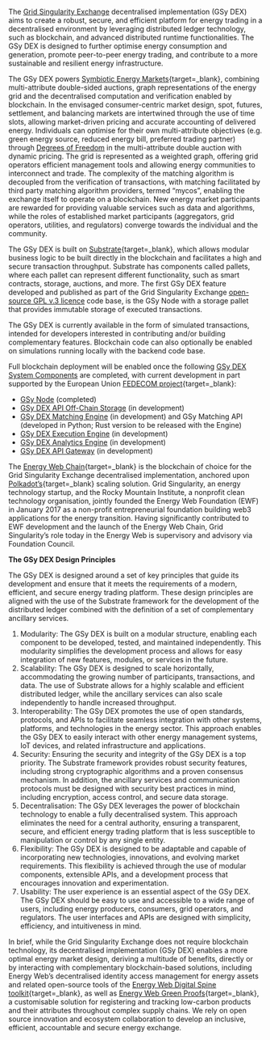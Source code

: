 The [Grid Singularity Exchange](technical-approach.md) decentralised implementation (GSy DEX) aims to create a robust, secure, and efficient platform for energy trading in a decentralised environment by leveraging distributed ledger technology, such as blockchain, and advanced distributed runtime functionalities. The GSy DEX is designed to further optimise energy consumption and generation, promote peer-to-peer energy trading, and contribute to a more sustainable and resilient energy infrastructure.

The GSy DEX powers [Symbiotic Energy Markets](https://gridsingularity.medium.com/discussion-paper-grid-singularitys-implementation-of-symbiotic-energy-markets-bd3954af43c8){target=_blank}, combining multi-attribute double-sided auctions, graph representations of the energy grid and the decentralised computation and verification enabled by blockchain. In the envisaged consumer-centric market design, spot, futures, settlement, and balancing markets are intertwined through the use of time slots, allowing market-driven pricing and accurate accounting of delivered energy. Individuals can optimise for their own multi-attribute objectives (e.g. green energy source, reduced energy bill, preferred trading partner) through [Degrees of Freedom](degrees-of-freedom.md) in the multi-attribute double auction with dynamic pricing. The grid is represented as a weighted graph, offering grid operators efficient management tools and allowing energy communities to interconnect and trade. The complexity of the matching algorithm is decoupled from the verification of transactions, with matching facilitated by third party matching algorithm providers, termed “mycos”, enabling the exchange itself to operate on a blockchain. New energy market participants are rewarded for providing valuable services such as data and algorithms, while the roles of established market participants (aggregators, grid operators, utilities, and regulators) converge towards the individual and the community.

The GSy DEX is built on [Substrate](https://substrate.io/){target=_blank}, which allows modular business logic to be built directly in the blockchain and facilitates a high and secure transaction throughput. Substrate has components called pallets, where each pallet can represent different functionality, such as smart contracts, storage, auctions, and more. The first GSy DEX feature developed and published as part of the Grid Singularity Exchange [open-source GPL v.3 licence](licensing.md) code base, is the GSy Node with a storage pallet that provides immutable storage of executed transactions.

The GSy DEX is currently available in the form of simulated transactions, intended for developers interested in contributing and/or building complementary features. Blockchain code can also optionally be enabled on simulations running locally with the backend code base.

Full blockchain deployment will be enabled once the following [GSy DEX System Components](blockchain-system-components-overview.md) are completed, with current development in part supported by the European Union [FEDECOM project](https://fedecom-project.eu/){target=_blank}:

- [GSy Node](blockchain-system-components-overview.md#gsy-node) (completed)
- [GSy DEX API Off-Chain Storage](blockchain-system-components-overview.md#gsy-dex-off-chain-storage) (in development)
- [GSy DEX Matching Engine](blockchain-system-components-overview.md#gsy-dex-matching-engine) (in development) and GSy Matching API (developed in Python; Rust version to be released with the Engine)
- [GSy DEX Execution Engine](blockchain-system-components-overview.md#gsy-dex-execution-engine) (in development)
- [GSy DEX Analytics Engine](blockchain-system-components-overview.md#gsy-dex-analytics-engine) (in development)
- [GSy DEX API Gateway](blockchain-system-components-overview.md#gsy-dex-api-gateway) (in development)

The [Energy Web Chain](https://www.energyweb.org/){target=_blank} is the blockchain of choice for the Grid Singularity Exchange decentralised implementation, anchored upon [Polkadot’s](https://polkadot.network/){target=_blank} scaling solution. Grid Singularity, an energy technology startup, and the Rocky Mountain Institute, a nonprofit clean technology organisation, jointly founded the Energy Web Foundation (EWF) in January 2017 as a non-profit entrepreneurial foundation building web3 applications for the energy transition. Having significantly contributed to EWF development and the launch of the Energy Web Chain, Grid Singularity’s role today in the Energy Web is supervisory and advisory via Foundation Council.

**The GSy DEX Design Principles**

The GSy DEX is designed around a set of key principles that guide its development and ensure that it meets the requirements of a modern, efficient, and secure energy trading platform. These design principles are aligned with the use of the Substrate framework for the development of the distributed ledger combined with the definition of a set of complementary ancillary services.

1. Modularity: The GSy DEX is built on a modular structure, enabling each component to be developed, tested, and maintained independently. This modularity simplifies the development process and allows for easy integration of new features, modules, or services in the future.
2. Scalability: The GSy DEX is designed to scale horizontally, accommodating the growing number of participants, transactions, and data. The use of Substrate allows for a highly scalable and efficient distributed ledger, while the ancillary services can also scale independently to handle increased throughput.
3. Interoperability: The GSy DEX promotes the use of open standards, protocols, and APIs to facilitate seamless integration with other systems, platforms, and technologies in the energy sector. This approach enables the GSy DEX to easily interact with other energy management systems, IoT devices, and related infrastructure and applications.
4. Security: Ensuring the security and integrity of the GSy DEX is a top priority. The Substrate framework provides robust security features, including strong cryptographic algorithms and a proven consensus mechanism. In addition, the ancillary services and communication protocols must be designed with security best practices in mind, including encryption, access control, and secure data storage.
5. Decentralisation: The GSy DEX leverages the power of blockchain technology to enable a fully decentralised system. This approach eliminates the need for a central authority, ensuring a transparent, secure, and efficient energy trading platform that is less susceptible to manipulation or control by any single entity.
6. Flexibility: The GSy DEX is designed to be adaptable and capable of incorporating new technologies, innovations, and evolving market requirements. This flexibility is achieved through the use of modular components, extensible APIs, and a development process that encourages innovation and experimentation.
7. Usability: The user experience is an essential aspect of the GSy DEX. The GSy DEX should be easy to use and accessible to a wide range of users, including energy producers, consumers, grid operators, and regulators. The user interfaces and APIs are designed with simplicity, efficiency, and intuitiveness in mind.

In brief, while the Grid Singularity Exchange does not require blockchain technology, its decentralised implementation (GSy DEX) enables a more optimal energy market design, deriving a multitude of benefits, directly or by interacting with complementary blockchain-based solutions, including Energy Web’s decentralised identity access management for energy assets and related open-source tools of the [Energy Web Digital Spine toolkit](https://energy-web-foundation.gitbook.io/energy-web/solutions-2023/data-exchange/use-cases-and-reference-implementations/digital-spine-for-electricity-markets){target=_blank}, as well as  [Energy Web Green Proofs](https://energy-web-foundation.gitbook.io/energy-web/solutions-2023/green-proofs){target=_blank}, a customisable solution for registering and tracking low-carbon products and their attributes throughout complex supply chains. We rely on open source innovation and ecosystem collaboration to develop an inclusive, efficient, accountable and secure energy exchange.

